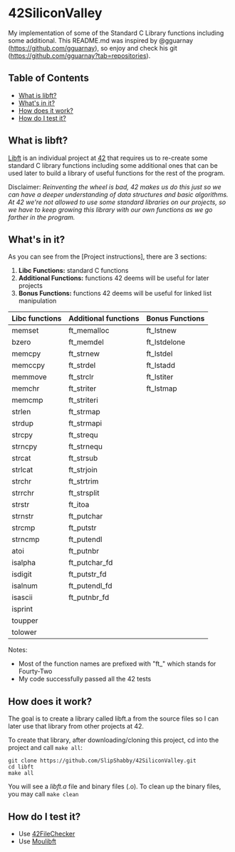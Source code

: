 # 42SiliconValley

My implementation of some of the Standard C Library functions including some additional. 
This README.md was inspired by @gguarnay (https://github.com/gguarnay), so enjoy and check his git (https://github.com/gguarnay?tab=repositories).

## Table of Contents
* [What is libft?](#what-is-libft)
* [What's in it?](#whats-in-it)
* [How does it work?](#how-does-it-work)
* [How do I test it?](#how-do-i-test-it)

## What is libft?
[Libft](libft.en.pdf) is an individual project at [42](https://www.42.us.org/) that requires us to re-create some standard C library functions including some additional ones that can be used later to build a library of useful functions for the rest of the program.

Disclaimer: *Reinventing the wheel is bad, 42 makes us do this just so we can have a deeper understanding of data structures and basic algorithms. At 42 we're not allowed to use some standard libraries on our projects, so we have to keep growing this library with our own functions as we go farther in the program.* 

## What's in it?
As you can see from the [Project instructions], there are 3 sections:
 1. **Libc Functions:** standard C functions
 2. **Additional Functions:** functions 42 deems will be useful for later projects
 3. **Bonus Functions:** functions 42 deems will be useful for linked list manipulation
 
| Libc functions  | Additional functions | Bonus Functions |
| --------------- | -------------------- | --------------- |
| memset          | ft_memalloc          | ft_lstnew       |
| bzero           | ft_memdel            | ft_lstdelone    |
| memcpy          | ft_strnew            | ft_lstdel       |
| memccpy         | ft_strdel            | ft_lstadd       |
| memmove         | ft_strclr            | ft_lstiter      |
| memchr          | ft_striter           | ft_lstmap       |
| memcmp          | ft_striteri          |                 |
| strlen          | ft_strmap            |                 |
| strdup          | ft_strmapi           |                 |
| strcpy          | ft_strequ            |                 |
| strncpy         | ft_strnequ           |                 |
| strcat          | ft_strsub            |                 |
| strlcat         | ft_strjoin           |                 |
| strchr          | ft_strtrim           |                 |
| strrchr         | ft_strsplit          |                 |
| strstr          | ft_itoa              |                 |
| strnstr         | ft_putchar           |                 |
| strcmp          | ft_putstr            |                 |
| strncmp         | ft_putendl           |                 |
| atoi            | ft_putnbr            |                 |
| isalpha         | ft_putchar_fd        |                 |
| isdigit         | ft_putstr_fd         |                 |
| isalnum         | ft_putendl_fd        |                 |
| isascii         | ft_putnbr_fd         |                 |
| isprint         |                      |                 |
| toupper         |                      |                 |
| tolower         |                      |                 |

Notes:
 - Most of the function names are prefixed with "ft_" which stands for Fourty-Two
 - My code successfully passed all the 42 tests

## How does it work?
The goal is to create a library called libft.a from the source files so I can later use that library from other projects at 42.

To create that library, after downloading/cloning this project, cd into the project and call `make all`:
```
git clone https://github.com/SlipShabby/42SiliconValley.git
cd libft
make all
```
You will see a *libft.a* file and binary files (.o).
To clean up the binary files, you may call `make clean`

## How do I test it?
 - Use [42FileChecker](https://github.com/jgigault/42FileChecker)
 - Use [Moulibft](https://www.moulibft.com/)
